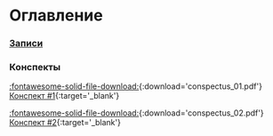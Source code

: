 # Оглавление

### [Записи](watch)

### Конспекты

[:fontawesome-solid-file-download:](conspectus/01.pdf){:download='conspectus_01.pdf'} [Конспект #1](conspectus/01.pdf){:target='_blank'}

[:fontawesome-solid-file-download:](conspectus/02.pdf){:download='conspectus_02.pdf'} [Конспект #2](conspectus/02.pdf){:target='_blank'}

